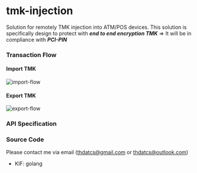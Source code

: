 # tmk-injection
Solution for remotely TMK injection into ATM/POS devices. This solution is specifically design to protect with ***end to end encryption TMK*** => It will be in compliance with ***PCI-PIN***

### Transaction Flow
#### Import TMK
![import-flow](https://user-images.githubusercontent.com/6086297/147637079-78a337ba-c7c1-4f6f-a906-36fb2ab81b59.png)
#### Export TMK
![export-flow](https://user-images.githubusercontent.com/6086297/147637102-bdebce32-60fa-4dcb-aae3-1696abc70278.png)

### API Specification

### Source Code
Please contact me via email (thdatcs@gmail.com or thdatcs@outlook.com)
- KIF: golang
